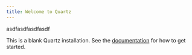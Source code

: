 ```yaml
---
title: Welcome to Quartz
---
```


asdfasdfasdfasdf

This is a blank Quartz installation.
See the [documentation](https://quartz.jzhao.xyz) for how to get started.

